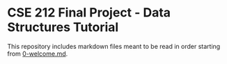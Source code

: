 # CSE 212 Final Project - Data Structures Tutorial
This repository includes markdown files meant to be read in order starting from [0-welcome.md](0-welcome.md).